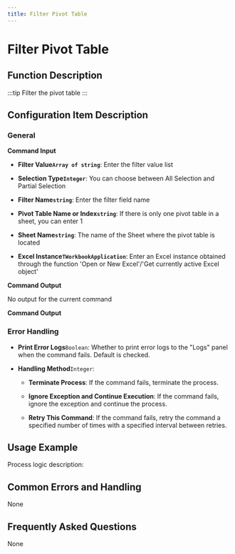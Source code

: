 ```yaml
---
title: Filter Pivot Table
---
```


# Filter Pivot Table

## Function Description

:::tip 
Filter the pivot table
:::

## Configuration Item Description

### General

**Command Input**

- **Filter Value`Array of string`**: Enter the filter value list

- **Selection Type`Integer`**: You can choose between All Selection and Partial Selection

- **Filter Name`string`**: Enter the filter field name

- **Pivot Table Name or Index`string`**: If there is only one pivot table in a sheet, you can enter 1

- **Sheet Name`string`**: The name of the Sheet where the pivot table is located

- **Excel Instance`TWorkbookApplication`**: Enter an Excel instance obtained through the function 'Open or New Excel'/'Get currently active Excel object'


**Command Output**

No output for the current command


**Command Output**

### Error Handling

- **Print Error Logs**`Boolean`: Whether to print error logs to the "Logs" panel when the command fails. Default is checked. 

- **Handling Method**`Integer`:

    - **Terminate Process**: If the command fails, terminate the process.

    - **Ignore Exception and Continue Execution**: If the command fails, ignore the exception and continue the process.

    - **Retry This Command**: If the command fails, retry the command a specified number of times with a specified interval between retries.

## Usage Example

Process logic description:

## Common Errors and Handling

None

## Frequently Asked Questions

None

